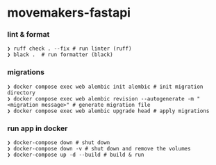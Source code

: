 # movemakers-fastapi

### lint & format

```
❯ ruff check . --fix # run linter (ruff)
❯ black .  # run formatter (black)
```

### migrations

```
❯ docker compose exec web alembic init alembic # init migration directory
❯ docker compose exec web alembic revision --autogenerate -m "<migration message>" # generate migration file
❯ docker compose exec web alembic upgrade head # apply migrations
```

### run app in docker

```
❯ docker-compose down # shut down
❯ docker-compose down -v # shut down and remove the volumes
❯ docker-compose up -d --build # build & run
```
